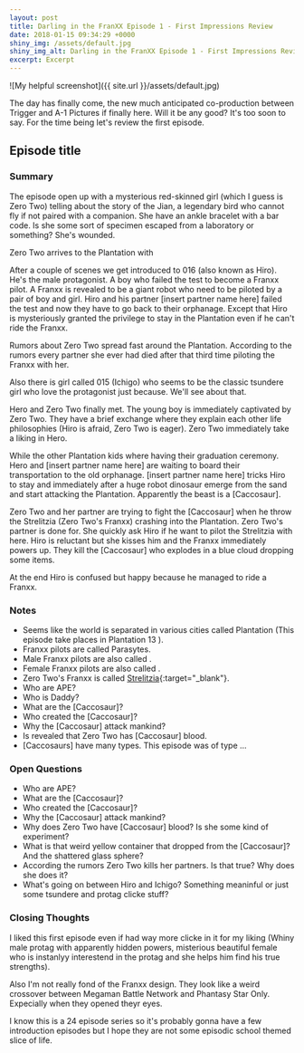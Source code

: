```yaml
---
layout: post
title: Darling in the FranXX Episode 1 - First Impressions Review
date: 2018-01-15 09:34:29 +0000
shiny_img: /assets/default.jpg
shiny_img_alt: Darling in the FranXX Episode 1 - First Impressions Review
excerpt: Excerpt
---
```


![My helpful screenshot]({{ site.url }}/assets/default.jpg)

The day has finally come, the new much anticipated co-production between Trigger and A-1 Pictures if finally here. Will it be any good? It's too soon to say. For the time being let's review the first episode.
## Episode title

### Summary
The episode open up with a mysterious red-skinned girl (which I guess is Zero Two) telling about the story of the Jian, a legendary bird who cannot fly if not paired with a companion. She have an ankle bracelet with a bar code. Is she some sort of specimen escaped from a laboratory or something? She's wounded.

Zero Two arrives to the Plantation with 

After a couple of scenes we get introduced to 016 (also known as Hiro). He's the male protagonist. A boy who failed the test to become a Franxx pilot. A Franxx is revealed to be a giant robot who need to be piloted by a pair of boy and girl. Hiro and his partner [insert partner name here] failed the test and now they have to go back to their orphanage. Except that Hiro is mysteriously granted the privilege to stay in the Plantation even if he can't ride the Franxx.

Rumors about Zero Two spread fast around the Plantation. According to the rumors every partner she ever had died after that third time piloting the Franxx with her.

Also there is girl called 015 (Ichigo) who seems to be the classic tsundere girl who love the protagonist just because. We'll see about that.

Hero and Zero Two finally met. The young boy is immediately captivated by Zero Two. They have a brief exchange where they explain each other life philosophies (Hiro is afraid, Zero Two is eager). Zero Two immediately take a liking in Hero.

While the other Plantation kids where having their graduation ceremony. Hero and [insert partner name here] are waiting to board their transportation to the old orphanage. [insert partner name here] tricks Hiro to stay and immediately after a huge robot dinosaur emerge from the sand and start attacking the Plantation. Apparently the beast is a [Caccosaur].

Zero Two and her partner are trying to fight the [Caccosaur] when he throw the Strelitzia (Zero Two's Franxx) crashing into the Plantation. Zero Two's partner is done for. She quickly ask Hiro if he want to pilot the Strelitzia with here. Hiro is reluctant but she kisses him and the Franxx immediately powers up. They kill the [Caccosaur] who explodes in a blue cloud dropping some items. 

At the end Hiro is confused but happy because he managed to ride a Franxx.

### Notes
- Seems like the world is separated in various cities called Plantation (This episode take places in Plantation 13 ).
- Franxx pilots are called Parasytes.
- Male Franxx pilots are also called .
- Female Franxx pilots are also called .
- Zero Two's Franxx is called [Strelitzia](https://en.wikipedia.org/wiki/Strelitzia){:target="_blank"}.
- Who are APE?
- Who is Daddy?
- What are the [Caccosaur]?
- Who created the [Caccosaur]?
- Why the [Caccosaur] attack mankind?
- Is revealed that Zero Two has [Caccosaur] blood.
- [Caccosaurs] have many types. This episode was of type ...

### Open Questions
- Who are APE?
- What are the [Caccosaur]?
- Who created the [Caccosaur]?
- Why the [Caccosaur] attack mankind?
- Why does Zero Two have [Caccosaur] blood? Is she some kind of experiment?
- What is that weird yellow container that dropped from the [Caccosaur]? And the shattered glass sphere?
- According the rumors Zero Two kills her partners. Is that true? Why does she does it?
- What's going on between Hiro and Ichigo? Something meaninful or just some tsundere and protag clicke stuff?

### Closing Thoughts
I liked this first episode even if had way more clicke in it for my liking (Whiny male protag with apparently hidden powers, misterious beautiful female who is instanlyy interestend in the protag and she helps him find his true strengths).

Also I'm not really fond of the Franxx design. They look like a weird crossover between Megaman Battle Network and Phantasy Star Only. Expecially when they opened theyr eyes.

I know this is a 24 episode series so it's probably gonna have a few introduction episodes but I hope they are not some episodic school themed slice of life. 